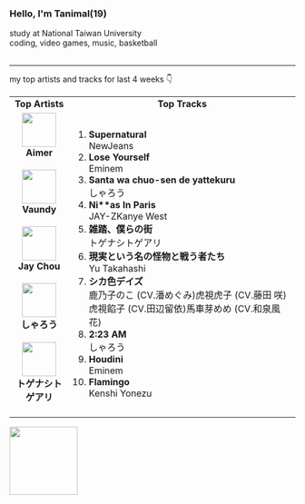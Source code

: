 ### Hello, I'm Tanimal(19)
study at National Taiwan University  
coding, video games, music, basketball   
<br>

---

my top artists and tracks for last 4 weeks 👇
<table>
  <tr>
    <td align="center"><strong>Top Artists</strong></td>
    <td align="center"><strong>Top Tracks</strong></td>
  </tr>
  <tr>
    <td align="center" id="top-artist"><div><img width='60px' src='https://i.scdn.co/image/ab6761610000e5eb23241889efb57a4ce8338932'><br><strong>Aimer</strong></div><br>
<div><img width='60px' src='https://i.scdn.co/image/ab6761610000e5ebb6e409f6c3d8b08a2f52072e'><br><strong>Vaundy</strong></div><br>
<div><img width='60px' src='https://i.scdn.co/image/ab6761610000e5eb02b3aa55ba238b2ceafb09da'><br><strong>Jay Chou</strong></div><br>
<div><img width='60px' src='https://i.scdn.co/image/ab6761610000e5eb5e37b7151b124c164a15d4db'><br><strong>しゃろう</strong></div><br>
<div><img width='60px' src='https://i.scdn.co/image/ab6761610000e5eb2930d7665b52f1060bbe592f'><br><strong>トゲナシトゲアリ</strong></div><br>
</td>
   <td id="top-track"><ol>
<li><div><strong>Supernatural</strong></div>
<div>NewJeans</div></li>
<li><div><strong>Lose Yourself</strong></div>
<div>Eminem</div></li>
<li><div><strong>Santa wa chuo-sen de yattekuru</strong></div>
<div>しゃろう</div></li>
<li><div><strong>Ni**as In Paris</strong></div>
<div>JAY-ZKanye West</div></li>
<li><div><strong>雑踏、僕らの街</strong></div>
<div>トゲナシトゲアリ</div></li>
<li><div><strong>現実という名の怪物と戦う者たち</strong></div>
<div>Yu Takahashi</div></li>
<li><div><strong>シカ色デイズ</strong></div>
<div>鹿乃子のこ (CV.潘めぐみ)虎視虎子 (CV.藤田 咲)虎視餡子 (CV.田辺留依)馬車芽めめ (CV.和泉風花)</div></li>
<li><div><strong>2:23 AM</strong></div>
<div>しゃろう</div></li>
<li><div><strong>Houdini</strong></div>
<div>Eminem</div></li>
<li><div><strong>Flamingo</strong></div>
<div>Kenshi Yonezu</div></li>
</ol></td>
  </tr>
</table>
<a href="https://open.spotify.com/">
  <img width="120px" src="https://github.com/Tanimal19/Tanimal19/blob/bf0a3a19f66ada166be4661cd923271218886fa4/icon/Spotify_Logo_CMYK_Green.png">
</a>

<!---
Tanimal19/Tanimal19 is a ✨ special ✨ repository because its `README.md` (this file) appears on your GitHub profile.
You can click the Preview link to take a look at your changes.
--->
